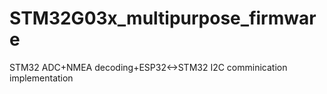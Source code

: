 # STM32G03x_multipurpose_firmware
STM32 ADC+NMEA decoding+ESP32&lt;->STM32 I2C comminication implementation
